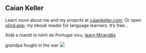## Caian Keller

Learn more about me and my projects at [caiankeller.com](https://caiankeller.com); Or open [olind.app](https://olind.app); my ebook reader for language learners. It’s free…

Aidâ a mantê lo nôrti de Portugal vivu, [learn Mirandês](https://lhengua.org/lalhengua/)

grandpa fought in the war ![](https://hit.yhype.me/github/profile?account_id=90738862)
